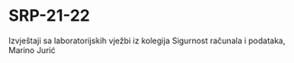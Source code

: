 # SRP-21-22
Izvještaji sa laboratorijskih vježbi iz kolegija Sigurnost računala i podataka,
Marino Jurić
